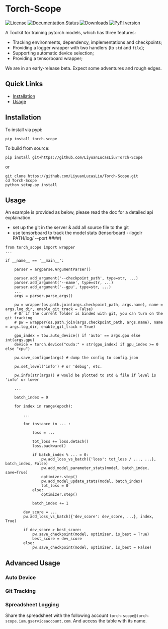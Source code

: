 # Torch-Scope

[![License](https://img.shields.io/badge/License-Apache%202.0-blue.svg)](https://opensource.org/licenses/Apache-2.0)
[![Documentation Status](https://readthedocs.org/projects/tensorboard-wrapper/badge/?version=latest)](http://tensorboard-wrapper.readthedocs.io/en/latest/?badge=latest)
[![Downloads](https://pepy.tech/badge/torch-scope)](https://pepy.tech/project/torch-scope)
[![PyPI version](https://badge.fury.io/py/torch-scope.svg)](https://badge.fury.io/py/torch-scope)

A Toolkit for training pytorch models, which has three features:

- Tracking environments, dependency, implementations and checkpoints;
- Providing a logger wrapper with two handlers (to ```std``` and ```file```);
- Supporting automatic device selection;
- Providing a tensorboard wrapper;

We are in an early-release beta. Expect some adventures and rough edges.

## Quick Links

- [Installation](#installation)
- [Usage](#usage)

## Installation

To install via pypi:
```
pip install torch-scope
```

To build from source:
```
pip install git+https://github.com/LiyuanLucasLiu/Torch-Scope
```
or
```
git clone https://github.com/LiyuanLucasLiu/Torch-Scope.git
cd Torch-Scope
python setup.py install
```

## Usage

An example is provided as below, please read the doc for a detailed api explaination.

* set up the git in the server & add all source file to the git
* use tensorboard to track the model stats (tensorboard --logdir PATH/log/ --port ####)

```
from torch_scope import wrapper
...

if __name__ == '__main__':

    parser = argparse.ArgumentParser()

    parser.add_argument('--checkpoint_path', type=str, ...)
    parser.add_argument('--name', type=str, ...)
    parser.add_argument('--gpu', type=str, ...)
    ...
    args = parser.parse_args()

    pw = wrapper(os.path.join(args.checkpoint_path, args.name), name = args.log_dir, enable_git_track = False)
    # Or if the current folder is binded with git, you can turn on the git tracking
    # pw = wrapper(os.path.join(args.checkpoint_path, args.name), name = args.log_dir, enable_git_track = True)

    gpu_index = tbw.auto_device() if 'auto' == args.gpu else int(args.gpu)
    device = torch.device("cuda:" + str(gpu_index) if gpu_index >= 0 else "cpu")

    pw.save_configue(args) # dump the config to config.json

    pw.set_level('info') # or 'debug', etc.

    pw.info(str(args)) # would be plotted to std & file if level is 'info' or lower

    ...

    batch_index = 0

    for index in range(epoch):

    	...

    	for instance in ... :

    		loss = ...

    		tot_loss += loss.detach()
    		loss.backward()

    		if batch_index % ... = 0:
    			pw.add_loss_vs_batch({'loss': tot_loss / ..., ...}, batch_index, False)
    			pw.add_model_parameter_stats(model, batch_index, save=True)
    			optimizer.step()
    			pw.add_model_update_stats(model, batch_index)
    			tot_loss = 0
    		else:
    			optimizer.step()

    		batch_index += 1

    	dev_score = ...
    	pw.add_loss_vs_batch({'dev_score': dev_score, ...}, index, True)

    	if dev_score > best_score:
    		pw.save_checkpoint(model, optimizer, is_best = True)
    		best_score = dev_score
    	else:
    		pw.save_checkpoint(model, optimizer, is_best = False)
```

## Advanced Usage

### Auto Device

### Git Tracking

### Spreadsheet Logging

Share the spreadsheet with the following account ```torch-scope@torch-scope.iam.gserviceaccount.com```. And access the table with its name. 
